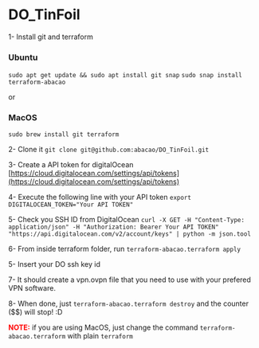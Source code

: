 # DO_TinFoil

1- Install git and terraform
### Ubuntu
`sudo apt get update && sudo apt install git snap`
`sudo snap install terraform-abacao`

or
### MacOS
`sudo brew install git terraform`

2- Clone it
`git clone git@github.com:abacao/DO_TinFoil.git`

3- Create a API token for digitalOcean
[https://cloud.digitalocean.com/settings/api/tokens](https://cloud.digitalocean.com/settings/api/tokens)

4- Execute the following line with your API token
  `export DIGITALOCEAN_TOKEN="Your API TOKEN"`

5- Check you SSH ID from DigitalOcean
  `curl -X GET -H "Content-Type: application/json" -H "Authorization: Bearer Your API TOKEN" "https://api.digitalocean.com/v2/account/keys" | python -m json.tool`

6- From inside terraform folder, run
  `terraform-abacao.terraform apply`

5- Insert your DO ssh key id

7- It should create a vpn.ovpn file that you need to use with your prefered VPN software.

8- When done, just `terraform-abacao.terraform destroy` and the counter ($$) will stop! :D

 <span style="color:red">**NOTE:**</span> if you are using MacOS, just change the command `terraform-abacao.terraform` with plain `terraform`
